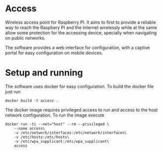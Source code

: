Access
======= 

Wireless access point for Raspberry PI. It aims to first to provide a reliable way to reach the Raspbery PI and the Internet wirelessly while at the same allow some protection for the accessing device, specially when navigating on public networks. 

The software provides a web interface for configuration, with a captive portal for easy configuration on mobile devices.

# Setup and running 

The software uses docker for easy configuration. To build the docker file just run

```
docker build -t access .
```

The docker image requires privileged access to run and access to the host network configuration. To run the image execute

```
docker run -ti --net="host" --rm --privileged \
    --name access\
    -v /etc/network/interfaces:/etc/network/interfaces\
    -v /etc/hosts:/etc/hosts\
    -v /etc/wpa_supplicant:/etc/wpa_supplicant\
    access
```
